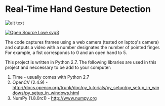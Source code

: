Real-Time Hand Gesture Detection
================================

![alt text](https://encrypted-tbn0.gstatic.com/images?q=tbn:ANd9GcQud2aPl1-zsx8dSxLjvAW4qhSXO9sy7UZ09xb8Cbi3GLk7V9S3)

[![Open Source Love svg3](https://badges.frapsoft.com/os/v3/open-source.svg?v=103)](https://github.com/ellerbrock/open-source-badges/)

The code captures frames using a web camera (tested on laptop's camera) and outputs a video with a number designates the number of pointed finger. For example, a fist corresponds to 0 and an open hand to 5.

This project is written in Python 2.7. The following libraries are used in this project and neccessary to be add to your computer:
1) Time - usually comes with Python 2.7
2) OpenCV (2.4.9) - http://docs.opencv.org/trunk/doc/py_tutorials/py_setup/py_setup_in_windows/py_setup_in_windows.html
3) NumPy (1.8.0rc1) - http://www.numpy.org



 
